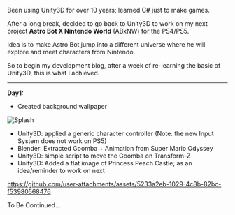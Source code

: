 Been using Unity3D for over 10 years; learned C# just to make games.

After a long break, decided to go back to Unity3D to work on my next project **Astro Bot X Nintendo World** (ABxNW) for the PS4/PS5.

Idea is to make Astro Bot jump into a different universe where he will explore and meet characters from Nintendo.

So to begin my development blog, after a week of re-learning the basic of Unity3D, this is what I achieved.

-----------

**Day1:**
* Created background wallpaper

![Splash](https://github.com/user-attachments/assets/56d99737-e4d0-4018-b283-1cff70e262cd)

* Unity3D: applied a generic character controller (Note: the new Input System does not work on PS5)
* Blender: Extracted Goomba + Animation from Super Mario Odyssey
* Unity3D: simple script to move the Goomba on Transform-Z
* Unity3D: Added a flat image of Princess Peach Castle; as an idea/reminder to work on next

https://github.com/user-attachments/assets/5233a2eb-1029-4c8b-82bc-f53980568476

To Be Continued...
